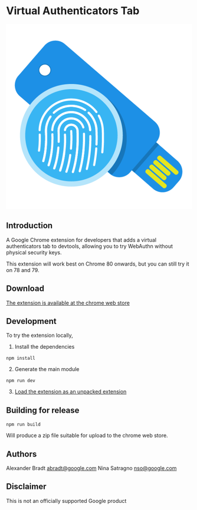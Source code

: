 Virtual Authenticators Tab
==========================

![virtual authenticators tab icon](/assets/icon.png?raw=true)

## Introduction

A Google Chrome extension for developers that adds a virtual authenticators tab
to devtools, allowing you to try WebAuthn without physical security keys.

This extension will work best on Chrome 80 onwards, but you can still try it on
78 and 79.

## Download

[The extension is available at the chrome web store](
https://chrome.google.com/webstore/detail/virtual-authenticators-ta/gafbpmlmeiikmhkhiapjlfjgdioafmja)

## Development

To try the extension locally,

1. Install the dependencies
```
npm install
```

2. Generate the main module
```
npm run dev
```

3. [Load the extension as an unpacked extension](
   https://developer.chrome.com/extensions/getstarted)

## Building for release

```
npm run build
```

Will produce a zip file suitable for upload to the chrome web store.

## Authors

Alexander Bradt <abradt@google.com>
Nina Satragno <nso@google.com>

## Disclaimer

This is not an officially supported Google product
